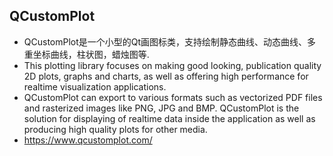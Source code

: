 ## QCustomPlot
- QCustomPlot是一个小型的Qt画图标类，支持绘制静态曲线、动态曲线、多重坐标曲线，柱状图，蜡烛图等.
-  This plotting library focuses on making good looking, publication quality 2D plots, graphs and charts, as well as offering high performance for realtime visualization applications.
-  QCustomPlot can export to various formats such as vectorized PDF files and rasterized images like PNG, JPG and BMP. QCustomPlot is the solution for displaying of realtime data inside the application as well as producing high quality plots for other media.
-  https://www.qcustomplot.com/